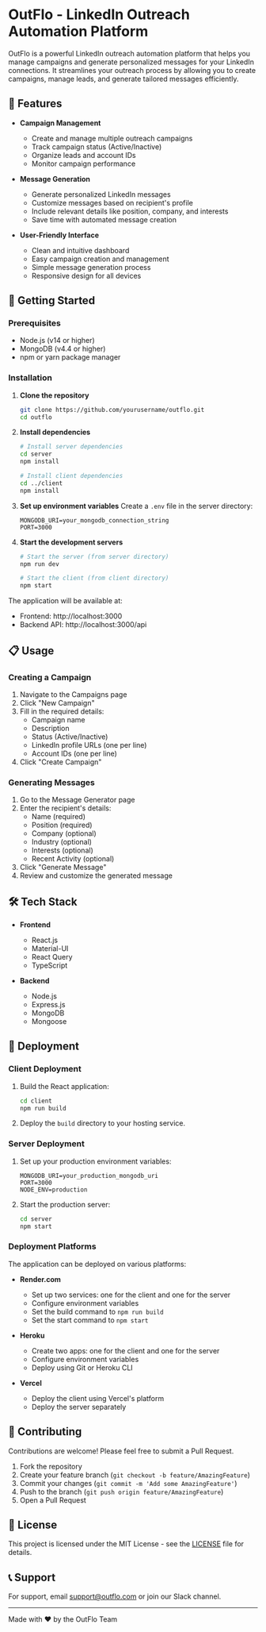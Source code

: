 # OutFlo - LinkedIn Outreach Automation Platform

OutFlo is a powerful LinkedIn outreach automation platform that helps you manage campaigns and generate personalized messages for your LinkedIn connections. It streamlines your outreach process by allowing you to create campaigns, manage leads, and generate tailored messages efficiently.

## 🌟 Features

- **Campaign Management**
  - Create and manage multiple outreach campaigns
  - Track campaign status (Active/Inactive)
  - Organize leads and account IDs
  - Monitor campaign performance

- **Message Generation**
  - Generate personalized LinkedIn messages
  - Customize messages based on recipient's profile
  - Include relevant details like position, company, and interests
  - Save time with automated message creation

- **User-Friendly Interface**
  - Clean and intuitive dashboard
  - Easy campaign creation and management
  - Simple message generation process
  - Responsive design for all devices

## 🚀 Getting Started

### Prerequisites

- Node.js (v14 or higher)
- MongoDB (v4.4 or higher)
- npm or yarn package manager

### Installation

1. **Clone the repository**
   ```bash
   git clone https://github.com/yourusername/outflo.git
   cd outflo
   ```

2. **Install dependencies**
   ```bash
   # Install server dependencies
   cd server
   npm install

   # Install client dependencies
   cd ../client
   npm install
   ```

3. **Set up environment variables**
   Create a `.env` file in the server directory:
   ```
   MONGODB_URI=your_mongodb_connection_string
   PORT=3000
   ```

4. **Start the development servers**
   ```bash
   # Start the server (from server directory)
   npm run dev

   # Start the client (from client directory)
   npm start
   ```

The application will be available at:
- Frontend: http://localhost:3000
- Backend API: http://localhost:3000/api

## 📋 Usage

### Creating a Campaign

1. Navigate to the Campaigns page
2. Click "New Campaign"
3. Fill in the required details:
   - Campaign name
   - Description
   - Status (Active/Inactive)
   - LinkedIn profile URLs (one per line)
   - Account IDs (one per line)
4. Click "Create Campaign"

### Generating Messages

1. Go to the Message Generator page
2. Enter the recipient's details:
   - Name (required)
   - Position (required)
   - Company (optional)
   - Industry (optional)
   - Interests (optional)
   - Recent Activity (optional)
3. Click "Generate Message"
4. Review and customize the generated message

## 🛠️ Tech Stack

- **Frontend**
  - React.js
  - Material-UI
  - React Query
  - TypeScript

- **Backend**
  - Node.js
  - Express.js
  - MongoDB
  - Mongoose

## 🚀 Deployment

### Client Deployment

1. Build the React application:
   ```bash
   cd client
   npm run build
   ```

2. Deploy the `build` directory to your hosting service.

### Server Deployment

1. Set up your production environment variables:
   ```
   MONGODB_URI=your_production_mongodb_uri
   PORT=3000
   NODE_ENV=production
   ```

2. Start the production server:
   ```bash
   cd server
   npm start
   ```

### Deployment Platforms

The application can be deployed on various platforms:

- **Render.com**
  - Set up two services: one for the client and one for the server
  - Configure environment variables
  - Set the build command to `npm run build`
  - Set the start command to `npm start`

- **Heroku**
  - Create two apps: one for the client and one for the server
  - Configure environment variables
  - Deploy using Git or Heroku CLI

- **Vercel**
  - Deploy the client using Vercel's platform
  - Deploy the server separately

## 🤝 Contributing

Contributions are welcome! Please feel free to submit a Pull Request.

1. Fork the repository
2. Create your feature branch (`git checkout -b feature/AmazingFeature`)
3. Commit your changes (`git commit -m 'Add some AmazingFeature'`)
4. Push to the branch (`git push origin feature/AmazingFeature`)
5. Open a Pull Request

## 📝 License

This project is licensed under the MIT License - see the [LICENSE](LICENSE) file for details.

## 📞 Support

For support, email support@outflo.com or join our Slack channel.

---

Made with ❤️ by the OutFlo Team
